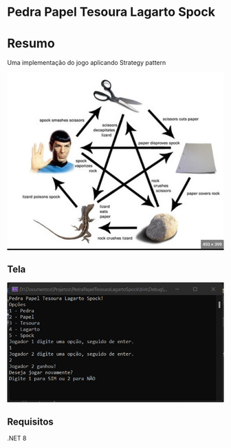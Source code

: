 # Pedra Papel Tesoura Lagarto Spock

# Resumo
Uma implementação do jogo aplicando Strategy pattern 

![imagem](Img/regras.png "Regra do Jogo")

## Tela

![imagem](Img/executando.png "Tela do Jogo")

## Requisitos

.NET 8
